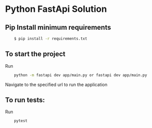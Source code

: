 # Python FastApi Solution

## Pip Install minimum requirements

```bash
    $ pip install -r requirements.txt
```

## To start the project

Run

```bash
    python -m fastapi dev app/main.py or fastapi dev app/main.py
```

Navigate to the specified url to run the application

## To run tests:

Run

```bash
    pytest
```
